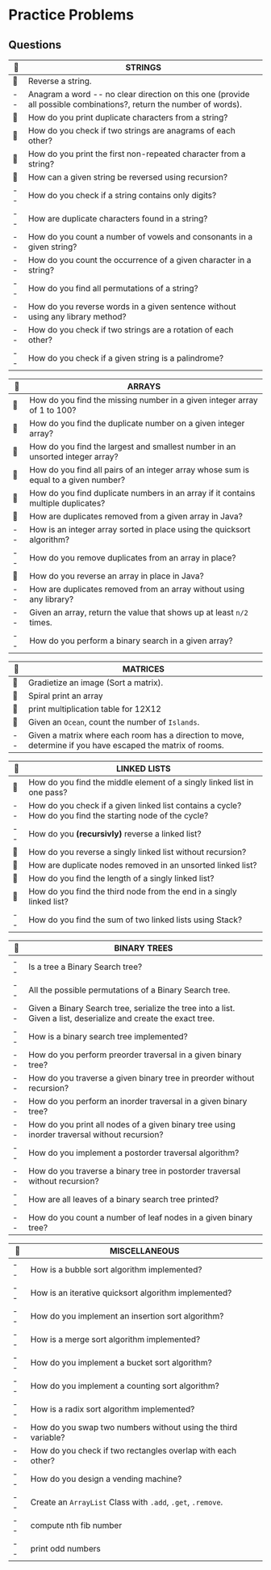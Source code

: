 # Practice Problems
## Questions

:sunrise_over_mountains: | STRINGS
------------------------ | -------
:sunrise_over_mountains: | Reverse a string.
-- | Anagram a word -- no clear direction on this one (provide all possible combinations?, return the number of words).
:sunrise_over_mountains: | How do you print duplicate characters from a string?
:sunrise_over_mountains: | How do you check if two strings are anagrams of each other?
:sunrise_over_mountains: | How do you print the first non-repeated character from a string?
:sunrise_over_mountains: | How can a given string be reversed using recursion?
-- | How do you check if a string contains only digits?
-- | How are duplicate characters found in a string?
-- | How do you count a number of vowels and consonants in a given string?
-- | How do you count the occurrence of a given character in a string?
-- | How do you find all permutations of a string?
-- | How do you reverse words in a given sentence without using any library method?
-- | How do you check if two strings are a rotation of each other?
-- | How do you check if a given string is a palindrome?


:blossom: | ARRAYS
--------- | ------
:blossom: |How do you find the missing number in a given integer array of 1 to 100?
:blossom: | How do you find the duplicate number on a given integer array?
:blossom: | How do you find the largest and smallest number in an unsorted integer array?
:blossom: | How do you find all pairs of an integer array whose sum is equal to a given number?
:blossom: | How do you find duplicate numbers in an array if it contains multiple duplicates?
:blossom: | How are duplicates removed from a given array in Java?
-- | How is an integer array sorted in place using the quicksort algorithm?
-- | How do you remove duplicates from an array in place?
:blossom: | How do you reverse an array in place in Java?
-- | How are duplicates removed from an array without using any library?
-- | Given an array, return the value that shows up at least `n/2` times.
-- | How do you perform a binary search in a given array?


:sunflower: | MATRICES
----------- | ---------
:sunflower: | Gradietize an image (Sort a matrix).
:sunflower: | Spiral print an array
:sunflower: | print multiplication table for 12X12
:sunflower: | Given an `Ocean`, count the number of `Islands`.
-- | Given a matrix where each room has a direction to move, determine if you have escaped the matrix of rooms.


:tulip: | LINKED LISTS
------- | ------------
:tulip: | How do you find the middle element of a singly linked list in one pass?
-- | How do you check if a given linked list contains a cycle? How do you find the starting node of the cycle?
-- | How do you **(recursivly)** reverse a linked list?
:tulip: | How do you reverse a singly linked list without recursion?
:tulip: | How are duplicate nodes removed in an unsorted linked list?
:tulip: | How do you find the length of a singly linked list?
:tulip: | How do you find the third node from the end in a singly linked list?
-- | How do you find the sum of two linked lists using Stack?

:deciduous_tree: | BINARY TREES
---------------- | ------------
-- | Is a tree a Binary Search tree?
-- | All the possible permutations of a Binary Search tree.
-- | Given a Binary Search tree, serialize the tree into a list. Given a list, deserialize and create the exact tree.
-- | How is a binary search tree implemented?
-- | How do you perform preorder traversal in a given binary tree?
-- | How do you traverse a given binary tree in preorder without recursion?
-- | How do you perform an inorder traversal in a given binary tree?
-- | How do you print all nodes of a given binary tree using inorder traversal without recursion?
-- | How do you implement a postorder traversal algorithm?
-- | How do you traverse a binary tree in postorder traversal without recursion?
-- | How are all leaves of a binary search tree printed?
-- | How do you count a number of leaf nodes in a given binary tree?

:bouquet: | MISCELLANEOUS
--------- | -------------
-- | How is a bubble sort algorithm implemented?
-- | How is an iterative quicksort algorithm implemented?
-- | How do you implement an insertion sort algorithm?
-- | How is a merge sort algorithm implemented?
-- | How do you implement a bucket sort algorithm?
-- | How do you implement a counting sort algorithm?
-- | How is a radix sort algorithm implemented?
-- | How do you swap two numbers without using the third variable?
-- | How do you check if two rectangles overlap with each other?
-- | How do you design a vending machine?
-- | Create an `ArrayList` Class with `.add`, `.get`, `.remove`.
-- | compute nth fib number
-- | print odd numbers
